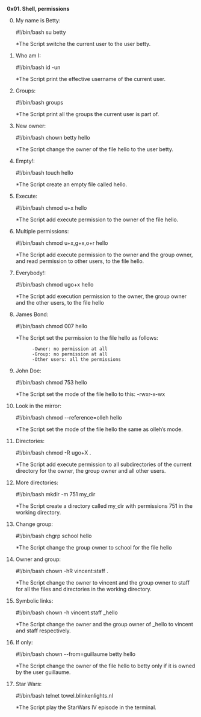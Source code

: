 __0x01. Shell, permissions__

0. My name is Betty:

      #!/bin/bash
      su betty

     *The Script switche the current user to the user betty.

1. Who am I:

      #!/bin/bash
      id -un

     *The Script print the effective username of the current user.

2. Groups:

      #!/bin/bash
      groups

     *The Script print all the groups the current user is part of.

3. New owner:

      #!/bin/bash
      chown betty hello

     *The Script change the owner of the file hello to the user betty.

4. Empty!:

      #!/bin/bash
      touch hello

     *The Script create an empty file called hello.

5. Execute:

      #!/bin/bash
      chmod u+x hello

     *The Script add execute permission to the owner of the file hello.

6. Multiple permissions:

      #!/bin/bash
      chmod u+x,g+x,o+r hello

     *The Script add execute permission to the owner and the group owner, and read permission to other users, to the file hello.

7. Everybody!:

      #!/bin/bash
      chmod ugo+x hello

     *The Script add execution permission to the owner, the group owner and the other users, to the file hello

8. James Bond:

      #!/bin/bash
      chmod 007 hello

     *The Script set the permission to the file hello as follows:

             -Owner: no permission at all
             -Group: no permission at all
             -Other users: all the permissions

9. John Doe:

      #!/bin/bash
      chmod 753 hello

     *The Script set the mode of the file hello to this:
                  -rwxr-x-wx

10. Look in the mirror:

      #!/bin/bash
      chmod --reference=olleh hello 

     *The Script set the mode of the file hello the same as olleh’s mode.

11. Directories:

      #!/bin/bash
      chmod -R ugo+X .

     *The Script add execute permission to all subdirectories of the current directory for the owner, the group owner and all other users.

12. More directories:

      #!/bin/bash
      mkdir -m 751 my_dir

     *The Script create a directory called my_dir with permissions 751 in the working directory.

13. Change group:

      #!/bin/bash
      chgrp school hello

     *The Script change the group owner to school for the file hello

14. Owner and group:

      #!/bin/bash
      chown -hR vincent:staff .

     *The Script change the owner to vincent and the group owner to staff for all the files and directories in the working directory.

15. Symbolic links:

      #!/bin/bash
      chown -h vincent:staff _hello

     *The Script change the owner and the group owner of _hello to vincent and staff respectively.

16. If only:

      #!/bin/bash
      chown --from=guillaume betty hello

     *The Script change the owner of the file hello to betty only if it is owned by the user guillaume.
17. Star Wars:

      #!/bin/bash
      telnet towel.blinkenlights.nl

     *The Script play the StarWars IV episode in the terminal.
